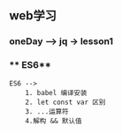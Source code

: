 ## web学习
### **oneDay --> jq ->  lesson1**
### ** ES6**
    ES6 --> 
        1. babel 编译安装
        2. let const var 区别 
        3. ...运算符
        4.解构 && 默认值
